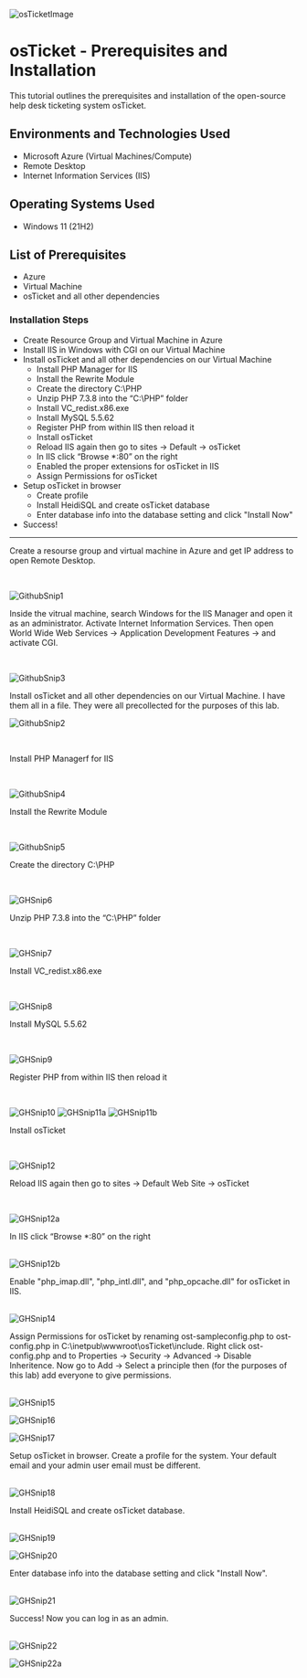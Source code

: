 ![osTicketImage](https://github.com/user-attachments/assets/4288550c-e3df-4f74-b292-eb7aa85c8e28)

<h1>osTicket - Prerequisites and Installation</h1>
This tutorial outlines the prerequisites and installation of the open-source help desk ticketing system osTicket.<br />

<h2>Environments and Technologies Used</h2>

- Microsoft Azure (Virtual Machines/Compute)
- Remote Desktop
- Internet Information Services (IIS)

<h2>Operating Systems Used </h2>

- Windows 11</b> (21H2)

<h2>List of Prerequisites</h2>

- Azure
- Virtual Machine
- osTicket and all other dependencies

<h3>Installation Steps</h3>

- Create Resource Group and Virtual Machine in Azure
- Install IIS in Windows with CGI on our Virtual Machine
- Install osTicket and all other dependencies on our Virtual Machine
  - Install PHP Manager for IIS
  - Install the Rewrite Module
  - Create the directory C:\PHP
  - Unzip PHP 7.3.8 into the “C:\PHP” folder
  - Install VC_redist.x86.exe
  - Install MySQL 5.5.62
  - Register PHP from within IIS then reload it
  - Install osTicket
  - Reload IIS again then go to sites -> Default -> osTicket
  - In IIS click “Browse *:80” on the right
  - Enabled the proper extensions for osTicket in IIS
  - Assign Permissions for osTicket
- Setup osTicket in browser
  - Create profile
  - Install HeidiSQL and create osTicket database
  - Enter database info into the database setting and click "Install Now"
- Success!

____________________________________________________________________________________________________________________________
<p>
Create a resourse group and virtual machine in Azure and get IP address to open Remote Desktop. 
</p>
<br />


![GithubSnip1](https://github.com/user-attachments/assets/73eeba0a-2d82-4ec5-b1e9-e8117efe605f)


<p>
Inside the vitrual machine, search Windows for the IIS Manager and open it as an administrator. Activate Internet Information Services. Then open World Wide Web Services -> Application Development Features -> and activate CGI.
</p>
<br />


![GithubSnip3](https://github.com/user-attachments/assets/7ef93750-7ba7-4f69-b9d0-7be136c03f8d)


<p>
Install osTicket and all other dependencies on our Virtual Machine. I have them all in a file. They were all precollected for the purposes of this lab.
</p>


![GithubSnip2](https://github.com/user-attachments/assets/45174afd-3be4-44cf-ab3b-9ac54dc6ab3b)


<br />
<p>
Install PHP Managerf for IIS
</p>
<br />


![GithubSnip4](https://github.com/user-attachments/assets/6b06f38a-6b9d-40cd-ad70-14a7f3895a89)


<p>
Install the Rewrite Module
</p>
<br />


![GithubSnip5](https://github.com/user-attachments/assets/0ff29075-2c57-4dea-b146-2ac89914202d)


<p>
Create the directory C:\PHP
</p>
<br />


![GHSnip6](https://github.com/user-attachments/assets/879ec589-dc6e-4c35-93e0-cf3b9453130f)



<p>
Unzip PHP 7.3.8 into the “C:\PHP” folder
</p>
<br />

![GHSnip7](https://github.com/user-attachments/assets/8be1fcb5-8126-4f6c-86b3-0d66601f420b)


<p>
Install VC_redist.x86.exe
</p>
<br />

![GHSnip8](https://github.com/user-attachments/assets/1f7c5d78-30d1-46e5-94ec-a9d2d76e37c9)


<p>
Install MySQL 5.5.62
</p>
<br />


![GHSnip9](https://github.com/user-attachments/assets/bc408ca8-cf5b-478a-8c3f-868846353c29)


<p>
Register PHP from within IIS then reload it
</p>
<br />


![GHSnip10](https://github.com/user-attachments/assets/ddc2cb48-1249-4975-b32a-cd7da9d5a3b0)
![GHSnip11a](https://github.com/user-attachments/assets/f9b6b927-f658-476c-b53f-da1b19f8fc7f)
![GHSnip11b](https://github.com/user-attachments/assets/8941c1bc-a5ce-4f2d-90ab-eb46c134e2c6)


<p>
Install osTicket
</p>
<br />


![GHSnip12](https://github.com/user-attachments/assets/a7dc5693-33e4-4326-87d7-c8d8532b560c)


<p>
Reload IIS again then go to sites -> Default Web Site -> osTicket
</p>
<br />


![GHSnip12a](https://github.com/user-attachments/assets/1fd5843f-ee65-403e-b33f-604c13c314cd)


<p>
In IIS click “Browse *:80” on the right
</p>
<br /


![GHSnip12b](https://github.com/user-attachments/assets/0d6b53ae-a568-43d1-af39-e09f83355dec)


<p>
Enable "php_imap.dll", "php_intl.dll", and "php_opcache.dll" for osTicket in IIS.
</p>
<br /


![GHSnip14](https://github.com/user-attachments/assets/f6ed3739-90b2-4f33-814a-c5697f89fea5)


<p>
Assign Permissions for osTicket by renaming ost-sampleconfig.php to ost-config.php in C:\inetpub\wwwroot\osTicket\include.
Right click ost-config.php and to Properties -> Security -> Advanced -> Disable Inheritence.
Now go to Add -> Select a principle then (for the purposes of this lab) add everyone to give permissions.
</p>
<br /


![GHSnip15](https://github.com/user-attachments/assets/976d33de-8a0e-4850-b4d9-484c1424176a)

![GHSnip16](https://github.com/user-attachments/assets/c0176bd0-2ae9-43c4-8d93-0a33426fe8fb)

![GHSnip17](https://github.com/user-attachments/assets/8bd21572-9fb8-4097-b097-c85bf90561ef)


<p>
Setup osTicket in browser. Create a profile for the system. Your default email and your admin user email must be different.
</p>
<br /


![GHSnip18](https://github.com/user-attachments/assets/b8c805cf-5287-4229-b90f-6fc38e3be310)


<p>
Install HeidiSQL and create osTicket database.
</p>
<br /


![GHSnip19](https://github.com/user-attachments/assets/ff87250e-2ecc-48f9-abb4-f12eeacd5dcd)

![GHSnip20](https://github.com/user-attachments/assets/b5dc568b-49c1-4443-aab1-eb1e5dc19548)


<p>
Enter database info into the database setting and click "Install Now".
</p>
<br /


![GHSnip21](https://github.com/user-attachments/assets/af2c5524-be2d-474f-ba30-da708fe65138)


<p>
Success! Now you can log in as an admin. 
</p>
<br /


![GHSnip22](https://github.com/user-attachments/assets/9b0fbf0e-6c34-4562-abc8-8647b427be00)

![GHSnip22a](https://github.com/user-attachments/assets/a89d52a4-4dee-4afc-99c4-cefb88a2895d)
